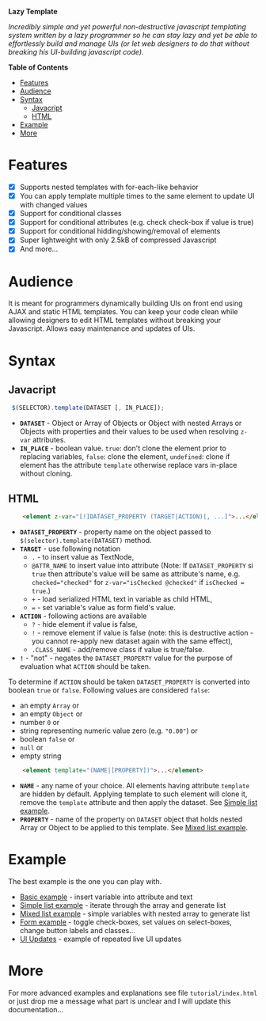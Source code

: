 __Lazy Template__

*Incredibly simple and yet powerful non-destructive javascript
templating system written by a lazy programmer so he can stay lazy and
yet be able to effortlessly build and manage UIs (or let web designers
to do that without breaking his UI-building javascript code).*

<!-- markdown-toc start - Don't edit this section. Run M-x markdown-toc-generate-toc again -->
**Table of Contents**

- [Features](#features)
- [Audience](#audience)
- [Syntax](#syntax)
    - [Javacript](#javacript)
    - [HTML](#html)
- [Example](#example)
- [More](#more)

<!-- markdown-toc end -->


# Features
- [x] Supports nested templates with for-each-like behavior
- [x] You can apply template multiple times to the same element to update UI with changed values
- [x] Support for conditional classes
- [x] Support for conditional attributes (e.g. check check-box if value is true)
- [x] Support for conditional hidding/showing/removal of elements
- [x] Super lightweight with only 2.5kB of compressed Javascript
- [x] And more...

# Audience

It is meant for programmers dynamically building UIs on front end
using AJAX and static HTML templates.  You can keep your code clean
while allowing designers to edit HTML templates without breaking your
Javascript. Allows easy maintenance and updates of UIs.

# Syntax

## Javacript
```javascript
 $(SELECTOR).template(DATASET [, IN_PLACE]);
```

- __`DATASET`__ - Object or Array of Objects or Object with nested Arrays or Objects with properties and their values to be used when resolving `z-var` attributes.
- __`IN_PLACE`__ - boolean value. `true`: don't clone the element prior to replacing variables, `false`: clone the element, `undefined`: clone if element has the attribute `template` otherwise replace vars in-place without cloning.

## HTML

```html
    <element z-var="[!]DATASET_PROPERTY (TARGET|ACTION)[, ...]">...</element>
```

- __`DATASET_PROPERTY`__ - property name on the object passed to `$(selector).template(DATASET)` method.
- __`TARGET`__ - use following notation
    * `.` - to insert value as TextNode,
    * `@ATTR_NAME` to insert value into attribute (Note: If `DATASET_PROPERTY` si `true` then attribute's value will be same as attribute's name, e.g. `checked="checked"` for `z-var="isChecked @checked"` if `isChecked = true`.)
    * `+` - load serialized HTML text in variable as child HTML,
    * `=` - set variable's value as form field's value.
- __`ACTION`__ - following actions are available
    * `?` - hide element if value is false,
    * `!` - remove element if value is false (note: this is destructive action - you cannot re-apply new dataset again with the same effect),
    * `.CLASS_NAME` - add/remove class if value is true/false.
- __`!`__ - "not" - negates the `DATASET_PROPERTY` value for the purpose of evaluation what `ACTION` should be taken.

To determine if `ACTION` should be taken `DATASET_PROPERTY` is converted into boolean `true` or `false`. Following values are considered `false`:
* an empty `Array` or
* an empty `Object` or
* number `0` or
* string representing numeric value zero (e.g. `"0.00"`) or
* boolean `false` or
* `null` or
* empty string

```html
    <element template="(NAME|[PROPERTY])">...</element>
```

- __`NAME`__ - any name of your choice. All elements having attribute `template` are hidden by default. Applying template to such element will clone it, remove the `template` attribute and then apply the dataset. See [Simple list example](https://codepen.io/webdevelopers/pen/PpVZOQ?editors=1010#0).
- __`PROPERTY`__ - name of the property on `DATASET` object that holds nested Array or Object to be applied to this template. See [Mixed list example](https://codepen.io/webdevelopers/pen/jBdMXR?editors=1010#0).


# Example

The best example is the one you can play with.

- [Basic example](https://codepen.io/webdevelopers/pen/PpVGde?editors=1010#0) - insert variable into attribute and text
- [Simple list example](https://codepen.io/webdevelopers/pen/PpVZOQ?editors=1010#0) - iterate through the array and generate list
- [Mixed list example](https://codepen.io/webdevelopers/pen/jBdMXR?editors=1010#0) - simple variables with nested array to generate list
- [Form example](https://codepen.io/webdevelopers/pen/PpVGde?editors=1010#0) - toggle check-boxes, set values on select-boxes, change button labels and classes...
- [UI Updates](https://codepen.io/webdevelopers/pen/jBdyVm?editors=1010#0) - example of repeated live UI updates

# More

For more advanced examples and explanations see file
<code>tutorial/index.html</code> or just drop me a message what part
is unclear and I will update this documentation...
